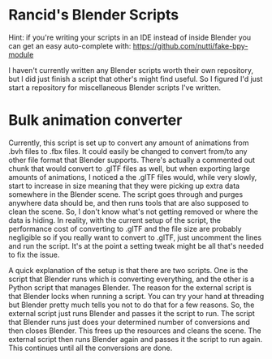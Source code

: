 # Rancid's Blender Scripts

Hint: if you're writing your scripts in an IDE instead of inside Blender 
you can get an easy auto-complete with:
https://github.com/nutti/fake-bpy-module

I haven't currently written any Blender scripts worth their own repository,
but I did just finish a script that other's might find useful.
So I figured I'd just start a repository for miscellaneous Blender scripts I've written.

# Bulk animation converter

Currently, this script is set up to convert any amount of animations from
.bvh files to .fbx files. It could easily be changed to convert from/to any
other file format that Blender supports. There's actually a commented out
chunk that would convert to .glTF files as well, but when exporting large
amounts of animations, I noticed a the .glTF files would, while very slowly,
start to increase in size meaning that they were picking up extra data 
somewhere in the Blender scene. The script goes through and purges anywhere data should be,
and then runs tools that are also supposed to clean the scene. So,
I don't know what's not getting removed or where the data is hiding. In reality,
with the current setup of the script, the performance cost of converting
to .glTF and the file size are probably negligible so if you really want
to convert to .glTF, just uncomment the lines and run the script. It's at
the point a setting tweak might be all that's needed to fix the issue.

A quick explanation of the setup is that there are two scripts. One is the
script that Blender runs which is converting everything, and the other is a 
Python script that manages Blender. The reason for the external script is
that Blender locks when running a script. You can try your hand at threading
but Blender pretty much tells you not to do that for a few reasons. So, the
external script just runs Blender and passes it the script to run. The script
that Blender runs just does your determined number of conversions and then
closes Blender. This frees up the resources and cleans the scene. The 
external script then runs Blender again and passes it the script to run 
again. This continues until all the conversions are done.
